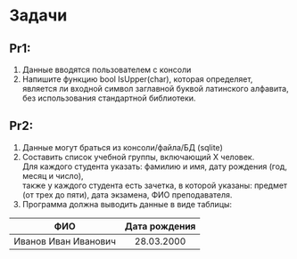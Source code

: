 Задачи
=
Pr1:<br>
-
1. Данные вводятся пользователем с консоли<br>
2. Напишите функцию bool IsUpper(char), которая определяет,<br>
   является ли входной символ заглавной буквой латинского алфавита, без использования стандартной библиотеки.<br>

Pr2:<br>
-
1. Данные могут браться из консоли/файла/БД (sqlite)<br>
2. Составить список учебной группы, включающий Х человек.<br>
   Для каждого студента указать: фамилию и имя, дату рождения (год, месяц и число),<br>
   также у каждого студента есть зачетка, в которой указаны: предмет (от трех до пяти), дата экзамена, ФИО преподавателя.<br>
3. Программа должна выводить данные в виде таблицы:<br>

|ФИО|Дата рождения|
|:-:|:-:|
|Иванов Иван Иванович|28.03.2000|
